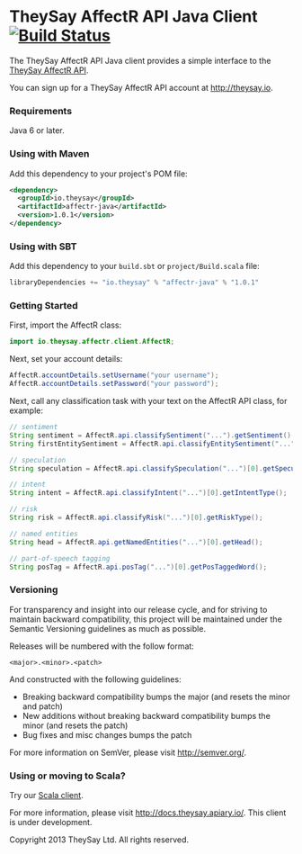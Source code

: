 TheySay AffectR API Java Client [![Build Status](https://travis-ci.org/theysay/affectr-java.png)](https://travis-ci.org/theysay/affectr-java)
===============================

The TheySay AffectR API Java client provides a simple interface to the [TheySay AffectR API](http://api.theysay.io).

You can sign up for a TheySay AffectR API account at http://theysay.io.

### Requirements

Java 6 or later.

### Using with Maven

Add this dependency to your project's POM file:

```xml
<dependency>
  <groupId>io.theysay</groupId>
  <artifactId>affectr-java</artifactId>
  <version>1.0.1</version>
</dependency>
```

### Using with SBT

Add this dependency to your `build.sbt` or `project/Build.scala` file:

```scala
libraryDependencies += "io.theysay" % "affectr-java" % "1.0.1"
```

### Getting Started

First, import the AffectR class:

```java
import io.theysay.affectr.client.AffectR;
```

Next, set your account details:

```java
AffectR.accountDetails.setUsername("your username");
AffectR.accountDetails.setPassword("your password");
```

Next, call any classification task with your text on the AffectR API class, for example:

```java
// sentiment
String sentiment = AffectR.api.classifySentiment("...").getSentiment().getPolarity();
String firstEntitySentiment = AffectR.api.classifyEntitySentiment("...")[0].getSentiment().getPolarity();

// speculation
String speculation = AffectR.api.classifySpeculation("...")[0].getSpeculationType();

// intent
String intent = AffectR.api.classifyIntent("...")[0].getIntentType();

// risk
String risk = AffectR.api.classifyRisk("...")[0].getRiskType();

// named entities
String head = AffectR.api.getNamedEntities("...")[0].getHead();

// part-of-speech tagging
String posTag = AffectR.api.posTag("...")[0].getPosTaggedWord();
```

### Versioning

For transparency and insight into our release cycle, and for striving to maintain backward compatibility, this project
will be maintained under the Semantic Versioning guidelines as much as possible.

Releases will be numbered with the follow format:

`<major>.<minor>.<patch>`

And constructed with the following guidelines:

* Breaking backward compatibility bumps the major (and resets the minor and patch)
* New additions without breaking backward compatibility bumps the minor (and resets the patch)
* Bug fixes and misc changes bumps the patch

For more information on SemVer, please visit http://semver.org/.

### Using or moving to Scala?

Try our [Scala client](https://github.com/theysay/affectr-scala).

For more information, please visit http://docs.theysay.apiary.io/. This client is under development.

Copyright 2013 TheySay Ltd. All rights reserved.
